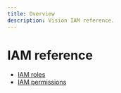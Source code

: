 ```yaml
---
title: Overview
description: Vision IAM reference.
---
```


# IAM reference

- [IAM roles](/vision/docs/reference/iam/roles)
- [IAM permissions](/vision/docs/reference/iam/permissions)
